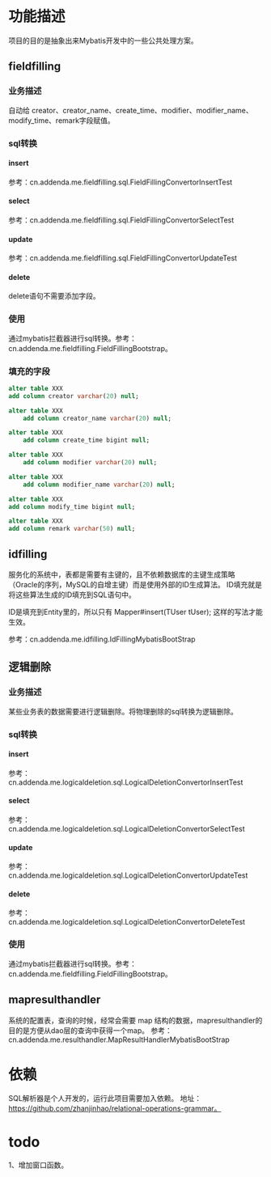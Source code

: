 # 功能描述
项目的目的是抽象出来Mybatis开发中的一些公共处理方案。

## fieldfilling

### 业务描述
自动给 creator、creator_name、create_time、modifier、modifier_name、modify_time、remark字段赋值。

### sql转换
#### insert

参考：cn.addenda.me.fieldfilling.sql.FieldFillingConvertorInsertTest

#### select

参考：cn.addenda.me.fieldfilling.sql.FieldFillingConvertorSelectTest

#### update

参考：cn.addenda.me.fieldfilling.sql.FieldFillingConvertorUpdateTest

#### delete

delete语句不需要添加字段。

### 使用

通过mybatis拦截器进行sql转换。参考：cn.addenda.me.fieldfilling.FieldFillingBootstrap。


### 填充的字段
```sql
alter table XXX
add column creator varchar(20) null;

alter table XXX
    add column creator_name varchar(20) null;

alter table XXX
    add column create_time bigint null;

alter table XXX
    add column modifier varchar(20) null;

alter table XXX
    add column modifier_name varchar(20) null;

alter table XXX
add column modify_time bigint null;

alter table XXX
add column remark varchar(50) null;
```


## idfilling

服务化的系统中，表都是需要有主键的，且不依赖数据库的主键生成策略（Oracle的序列，MySQL的自增主键）而是使用外部的ID生成算法。
ID填充就是将这些算法生成的ID填充到SQL语句中。

ID是填充到Entity里的，所以只有 Mapper#insert(TUser tUser); 这样的写法才能生效。

参考：cn.addenda.me.idfilling.IdFillingMybatisBootStrap


## 逻辑删除

### 业务描述

某些业务表的数据需要进行逻辑删除。将物理删除的sql转换为逻辑删除。

### sql转换
#### insert

参考：cn.addenda.me.logicaldeletion.sql.LogicalDeletionConvertorInsertTest

#### select

参考：cn.addenda.me.logicaldeletion.sql.LogicalDeletionConvertorSelectTest

#### update

参考：cn.addenda.me.logicaldeletion.sql.LogicalDeletionConvertorUpdateTest

#### delete

参考：cn.addenda.me.logicaldeletion.sql.LogicalDeletionConvertorDeleteTest


### 使用

通过mybatis拦截器进行sql转换。参考：cn.addenda.me.fieldfilling.FieldFillingBootstrap。


## mapresulthandler

系统的配置表，查询的时候，经常会需要 map 结构的数据，mapresulthandler的目的是方便从dao层的查询中获得一个map。
参考：cn.addenda.me.resulthandler.MapResultHandlerMybatisBootStrap

# 依赖
SQL解析器是个人开发的，运行此项目需要加入依赖。
地址：https://github.com/zhanjinhao/relational-operations-grammar。


# todo

1、增加窗口函数。